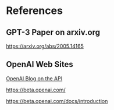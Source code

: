 # References

## GPT-3 Paper on arxiv.org
https://arxiv.org/abs/2005.14165

## OpenAI Web Sites
[OpenAI Blog on the API](https://openai.com/blog/openai-api/)

https://beta.openai.com/

https://beta.openai.com/docs/introduction